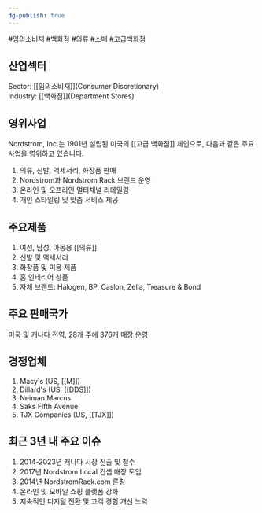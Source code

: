 ```yaml
---
dg-publish: true
---
```

#임의소비재 #백화점 #의류 #소매 #고급백화점


## 산업섹터

Sector: [[임의소비재]](Consumer Discretionary)  
Industry: [[백화점]](Department Stores)

## 영위사업

Nordstrom, Inc.는 1901년 설립된 미국의 [[고급 백화점]] 체인으로, 다음과 같은 주요 사업을 영위하고 있습니다:

1. 의류, 신발, 액세서리, 화장품 판매
2. Nordstrom과 Nordstrom Rack 브랜드 운영
3. 온라인 및 오프라인 멀티채널 리테일링
4. 개인 스타일링 및 맞춤 서비스 제공

## 주요제품

1. 여성, 남성, 아동용 [[의류]]
2. 신발 및 액세서리
3. 화장품 및 미용 제품
4. 홈 인테리어 상품
5. 자체 브랜드: Halogen, BP, Caslon, Zella, Treasure & Bond

## 주요 판매국가

미국 및 캐나다 전역, 28개 주에 376개 매장 운영

## 경쟁업체

1. Macy's (US, [[M]])
2. Dillard's (US, [[DDS]])
3. Neiman Marcus
4. Saks Fifth Avenue
5. TJX Companies (US, [[TJX]])

## 최근 3년 내 주요 이슈

1. 2014-2023년 캐나다 시장 진출 및 철수
2. 2017년 Nordstrom Local 컨셉 매장 도입
3. 2014년 NordstromRack.com 론칭
4. 온라인 및 모바일 쇼핑 플랫폼 강화
5. 지속적인 디지털 전환 및 고객 경험 개선 노력